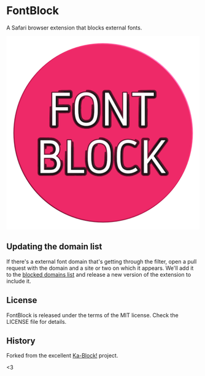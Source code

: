 # FontBlock

A Safari browser extension that blocks external fonts.

![FontBlock](/FontBlock.safariextension/Icon.png)

## Updating the domain list

If there's a external font domain that's getting through the filter, open
a pull request with the domain and a site or two on which it appears. We'll
add it to the [blocked domains list](/FontBlock.safariextension/blockerList.json)
and release a new version of the extension to include it.

## License

FontBlock is released under the terms of the MIT license. Check the LICENSE
file for details.

## History

Forked from the excellent [Ka-Block!](https://github.com/dgraham/Ka-Block) project.

<3

[macos]: TBD
[ios]: TBD
